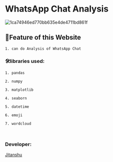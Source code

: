 # WhatsApp Chat Analysis
![1ca74946ed770bb635e4de4711bd861f](https://user-images.githubusercontent.com/96559286/210086660-e177841f-9a6d-457e-9712-2c5651294e3f.gif)








## 🔷Feature of this Website
```
1. can do Analysis of WhatsApp Chat

```

### 🛠libraries used:
```
1. pandas

2. numpy

3. matplotlib

4. seaborn

5. datetime
 
6. emoji

7. wordcloud



```



### Developer:

[Jitanshu](https://github.com/jitanshuraut)
